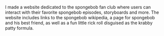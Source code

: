 I made a website dedicated to the spongebob fan club where users can interact with their favorite spongebob episodes, storyboards and more.
The website includes links to the spongebob wikipedia, a page for spongebob and his best friend, as well as a fun little rick roll disguised as the krabby patty formula.
